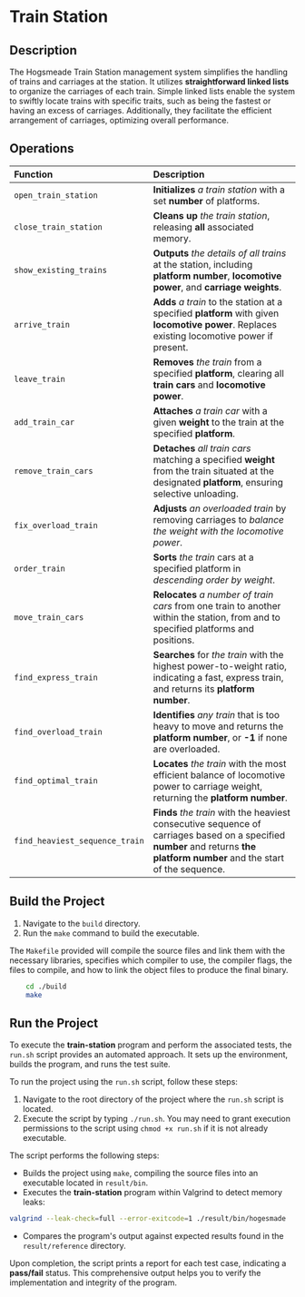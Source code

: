 # Train Station

## Description

The Hogsmeade Train Station management system simplifies the handling of trains and carriages at the station. It utilizes **straightforward linked lists** to organize the carriages of each train. Simple linked lists enable the system to swiftly locate trains with specific traits, such as being the fastest or having an excess of carriages. Additionally, they facilitate the efficient arrangement of carriages, optimizing overall performance.

## Operations

| **Function**                       | **Description** |
|:-----------------------------------|:----------------|
| `open_train_station`               | **Initializes** *a train station* with a set **number** of platforms. |
| `close_train_station`              | **Cleans up** *the train station*, releasing **all** associated memory. |
| `show_existing_trains`             | **Outputs** *the details of all trains* at the station, including **platform number**, **locomotive power**, and **carriage weights**. |
| `arrive_train`                     | **Adds** *a train* to the station at a specified **platform** with given **locomotive power**. Replaces existing locomotive power if present. |
| `leave_train`                      | **Removes** *the train* from a specified **platform**, clearing all **train cars** and **locomotive power**. |
| `add_train_car`                    | **Attaches** *a train car* with a given **weight** to the train at the specified **platform**. |
| `remove_train_cars`                | **Detaches** *all train cars* matching a specified **weight** from the train situated at the designated **platform**, ensuring selective unloading. |
| `fix_overload_train`               | **Adjusts** *an overloaded train* by removing carriages to *balance the weight with the locomotive power*. |
| `order_train`                      | **Sorts** *the train* cars at a specified platform in *descending order by weight*. |
| `move_train_cars`                  | **Relocates** *a number of train cars* from one train to another within the station, from and to specified platforms and positions. |
| `find_express_train`               | **Searches** for *the train* with the highest power-to-weight ratio, indicating a fast, express train, and returns its **platform number**. |
| `find_overload_train`              | **Identifies** *any train* that is too heavy to move and returns the **platform number**, or **-1** if none are overloaded. |
| `find_optimal_train`               | **Locates** *the train* with the most efficient balance of locomotive power to carriage weight, returning the **platform number**. |
| `find_heaviest_sequence_train`     | **Finds** *the train* with the heaviest consecutive sequence of carriages based on a specified **number** and returns **the platform number** and the start of the sequence. |

## Build the Project

1. Navigate to the `build` directory.
2. Run the `make` command to build the executable.

The `Makefile` provided will compile the source files and link them with the necessary libraries, specifies which compiler to use, the compiler flags, the files to compile, and how to link the object files to produce the final binary.

```bash
    cd ./build
    make
```

## Run the Project

To execute the **train-station** program and perform the associated tests, the `run.sh` script provides an automated approach. It sets up the environment, builds the program, and runs the test suite.

To run the project using the `run.sh` script, follow these steps:

1. Navigate to the root directory of the project where the `run.sh` script is located.
2. Execute the script by typing `./run.sh`. You may need to grant execution permissions to the script using `chmod +x run.sh` if it is not already executable.

The script performs the following steps:

- Builds the project using `make`, compiling the source files into an executable located in `result/bin`.
- Executes the **train-station** program within Valgrind to detect memory leaks:

```bash
valgrind --leak-check=full --error-exitcode=1 ./result/bin/hogesmade
```

- Compares the program's output against expected results found in the `result/reference` directory.

Upon completion, the script prints a report for each test case, indicating a **pass/fail** status. This comprehensive output helps you to verify the implementation and integrity of the program.
